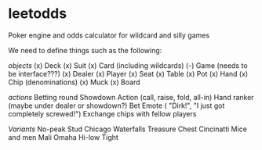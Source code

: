 # leetodds
Poker engine and odds calculator for wildcard and silly games


We need to define things such as the following:

*objects*
(x) Deck
(x) Suit
(x) Card (including wildcards)
(-) Game (needs to be interface???)
(x) Dealer
(x) Player
(x) Seat
(x) Table
(x) Pot
(x) Hand
(x) Chip (denominations)
(x) Muck
(x) Board

*actions*
Betting round
Showdown
Action (call, raise, fold, all-in)
Hand ranker (maybe under dealer or showdown?)
Bet
Emote ( "Dirk!", "I just got completely screwed!")
Exchange chips with fellow players

*Variants*
No-peak
Stud
Chicago
Waterfalls
Treasure Chest
Cincinatti
Mice and men
Mali
Omaha
Hi-low
Tight
